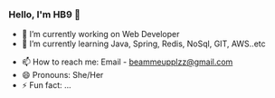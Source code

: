 ### Hello, I'm HB9 👋

- 🔭 I’m currently working on Web Developer
- 🌱 I’m currently learning Java, Spring, Redis, NoSql, GIT, AWS..etc
<!-- - 👯 I’m looking to collaborate on ... 
- 🤔 I’m looking for help with ...
- 💬 Ask me about ... -->
- 📫 How to reach me: Email - beammeupplzz@gmail.com
- 😄 Pronouns: She/Her
- ⚡ Fun fact: ...
